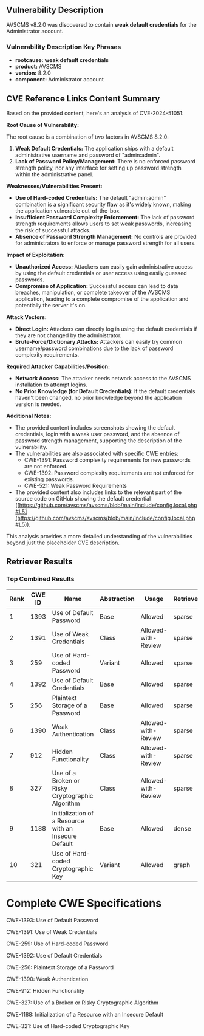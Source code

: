 ## Vulnerability Description
AVSCMS v8.2.0 was discovered to contain **weak default credentials** for the Administrator account.

### Vulnerability Description Key Phrases
- **rootcause:** **weak default credentials**
- **product:** AVSCMS
- **version:** 8.2.0
- **component:** Administrator account

## CVE Reference Links Content Summary
Based on the provided content, here's an analysis of CVE-2024-51051:

**Root Cause of Vulnerability:**

The root cause is a combination of two factors in AVSCMS 8.2.0:

1.  **Weak Default Credentials:** The application ships with a default administrative username and password of "admin:admin".
2.  **Lack of Password Policy/Management:** There is no enforced password strength policy, nor any interface for setting up password strength within the administrative panel.

**Weaknesses/Vulnerabilities Present:**

*   **Use of Hard-coded Credentials:** The default "admin:admin" combination is a significant security flaw as it's widely known, making the application vulnerable out-of-the-box.
*   **Insufficient Password Complexity Enforcement:** The lack of password strength requirements allows users to set weak passwords, increasing the risk of successful attacks.
*   **Absence of Password Strength Management:** No controls are provided for administrators to enforce or manage password strength for all users.

**Impact of Exploitation:**

*   **Unauthorized Access:** Attackers can easily gain administrative access by using the default credentials or user access using easily guessed passwords.
*   **Compromise of Application:** Successful access can lead to data breaches, manipulation, or complete takeover of the AVSCMS application, leading to a complete compromise of the application and potentially the server it's on.

**Attack Vectors:**

*   **Direct Login:** Attackers can directly log in using the default credentials if they are not changed by the administrator.
*   **Brute-Force/Dictionary Attacks:** Attackers can easily try common username/password combinations due to the lack of password complexity requirements.

**Required Attacker Capabilities/Position:**

*   **Network Access:** The attacker needs network access to the AVSCMS installation to attempt logins.
*   **No Prior Knowledge (for Default Credentials):** If the default credentials haven't been changed, no prior knowledge beyond the application version is needed.

**Additional Notes:**

*   The provided content includes screenshots showing the default credentials, login with a weak user password, and the absence of password strength management, supporting the description of the vulnerability.
*   The vulnerabilities are also associated with specific CWE entries:
    *   CWE-1391:  Password complexity requirements for new passwords are not enforced.
    *  CWE-1392:  Password complexity requirements are not enforced for existing passwords.
    *   CWE-521:  Weak Password Requirements
*   The provided content also includes links to the relevant part of the source code on GitHub showing the default credential
    ([https://github.com/avscms/avscms/blob/main/include/config.local.php#L5](https://github.com/avscms/avscms/blob/main/include/config.local.php#L5)).

This analysis provides a more detailed understanding of the vulnerabilities beyond just the placeholder CVE description.

## Retriever Results

### Top Combined Results

| Rank | CWE ID | Name | Abstraction | Usage  | Retrievers | Individual Scores |
|------|--------|------|-------------|-------|------------|-------------------|
| 1 | 1393 | Use of Default Password | Base | Allowed | sparse | 0.140 |
| 2 | 1391 | Use of Weak Credentials | Class | Allowed-with-Review | sparse | 0.133 |
| 3 | 259 | Use of Hard-coded Password | Variant | Allowed | sparse | 0.132 |
| 4 | 1392 | Use of Default Credentials | Base | Allowed | sparse | 0.127 |
| 5 | 256 | Plaintext Storage of a Password | Base | Allowed | sparse | 0.112 |
| 6 | 1390 | Weak Authentication | Class | Allowed-with-Review | sparse | 0.111 |
| 7 | 912 | Hidden Functionality | Class | Allowed-with-Review | sparse | 0.109 |
| 8 | 327 | Use of a Broken or Risky Cryptographic Algorithm | Class | Allowed-with-Review | sparse | 0.108 |
| 9 | 1188 | Initialization of a Resource with an Insecure Default | Base | Allowed | dense | 0.551 |
| 10 | 321 | Use of Hard-coded Cryptographic Key | Variant | Allowed | graph | 0.003 |



# Complete CWE Specifications

CWE-1393: Use of Default Password

CWE-1391: Use of Weak Credentials

CWE-259: Use of Hard-coded Password

CWE-1392: Use of Default Credentials

CWE-256: Plaintext Storage of a Password

CWE-1390: Weak Authentication

CWE-912: Hidden Functionality

CWE-327: Use of a Broken or Risky Cryptographic Algorithm

CWE-1188: Initialization of a Resource with an Insecure Default

CWE-321: Use of Hard-coded Cryptographic Key